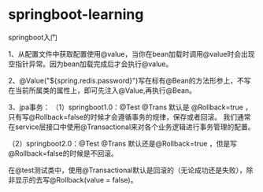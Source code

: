 # springboot-learning
springboot入门

1、从配置文件中获取配置使用@value，当你在bean加载时调用@value时会出现空指针异常。因为bean加载完成后才会执行@value。

2、@Value("${spring.redis.password}")写在标有@Bean的方法形参上，不写在当前所属类的属性上，即可先注入@Value,再执行@Bean。

3、jpa事务：
（1）springboot1.0：@Test @Trans 默认是 @Rollback=true ，只有写@Rollback=false的时候才会遵循事务的规律，保存或者回滚。
    我们通常在service层接口中使用@Transactional来对各个业务逻辑进行事务管理的配置。
    
    
（2）springboot2.0：@Test @Trans 默认还是@Rollback=true ，但是写@Rollback=false的时候是不回滚。

在@test测试类中，使用@Transactional默认是回滚的（无论成功还是失败），除非显示的去写@Rollback(value = false)。
   